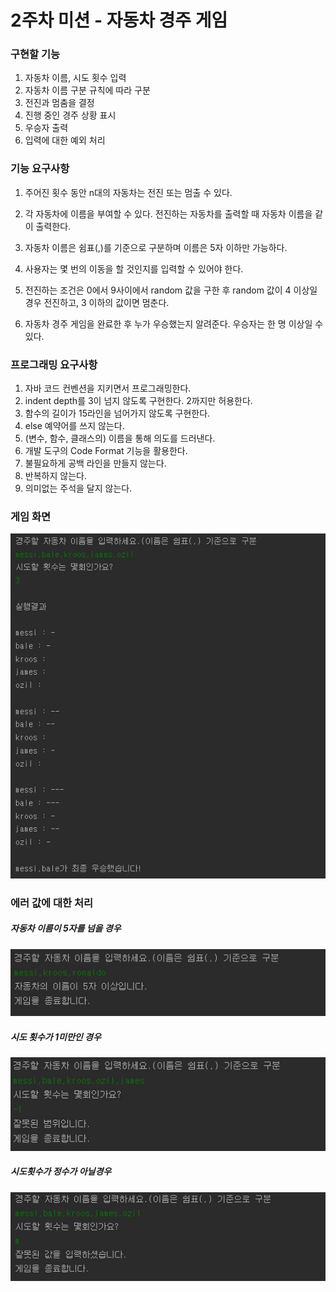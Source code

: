 # 2주차 미션 - 자동차 경주 게임





### 구현할 기능



1. 자동차 이름, 시도 횟수 입력 
2. 자동차 이름 구분 규칙에 따라 구분
3. 전진과 멈춤을 결정
4. 진행 중인 경주 상황 표시
5. 우승자 출력
6. 입력에 대한 예외 처리



### 기능 요구사항



1. 주어진 횟수 동안 n대의 자동차는 전진 또는 멈출 수 있다.

2. 각 자동차에 이름을 부여할 수 있다. 전진하는 자동차를 출력할 때 자동차 이름을 같이 출력한다.

3. 자동차 이름은 쉼표(,)를 기준으로 구분하며 이름은 5자 이하만 가능하다.

4. 사용자는 몇 번의 이동을 할 것인지를 입력할 수 있어야 한다.

5. 전진하는 조건은 0에서 9사이에서 random 값을 구한 후 random 값이 4 이상일 경우 전진하고, 3 이하의 값이면 멈춘다.

6. 자동차 경주 게임을 완료한 후 누가 우승했는지 알려준다. 우승자는 한 명 이상일 수 있다.

   

### 프로그래밍 요구사항



1. 자바 코드 컨벤션을 지키면서 프로그래밍한다.
2. indent depth를 3이 넘지 않도록 구현한다. 2까지만 허용한다.
3. 함수의 길이가 15라인을 넘어가지 않도록 구현한다.
4. else 예약어를 쓰지 않는다.
5. (변수, 함수, 클래스의) 이름을 통해 의도를 드러낸다.
6. 개발 도구의 Code Format 기능을 활용한다.
7. 불필요하게 공백 라인을 만들지 않는다.
8. 반복하지 않는다.
9. 의미없는 주석을 달지 않는다.



### 게임 화면



![](./screenshot/normalcase.jpg)



### 에러 값에 대한 처리



##### 자동차 이름이 5자를 넘을 경우

![](./screenshot/name5over.jpg)



##### 시도 횟수가 1미만인 경우

![](./screenshot/wrongrange.jpg)



##### 시도횟수가 정수가 아닐경우

![](./screenshot/wrongtype.jpg)
